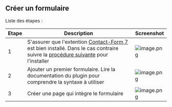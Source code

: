 ## Créer un formulaire

Liste des étapes : 

| Etape | Description | Screenshot |
|--|--|--|
| 1 | S'assurer que l'extention [Contact-Form 7](https://fr.wordpress.org/plugins/contact-form-7/) est bien installé. Dans le cas contraire suivre la [procédure suivante](https://kpmgfr.visualstudio.com/0%20-%20Bureau%20Etudes/_wiki/wikis/WordPress?pagePath=%2Freadme%2FSetup%2F2%20%252D%20Configuration%20des%20extensions&pageId=415&wikiVersion=GBmaster) pour l'installer | ![image.png](/.attachments/image-71127bd3-e9ba-48f4-91f9-6ac469d9e189.png) |
| 2 | Ajouter un premier formulaire. Lire la documentation du plugin pour comprendre la syntaxe à utiliser | ![image.png](/.attachments/image-6fdc4db3-abc2-47ec-b0cb-38540644b4ea.png) |
| 3 | Créer une page qui intègre le formulaire | ![image.png](/.attachments/image-2f09239d-a374-41cc-846c-af7685544b37.png) |


